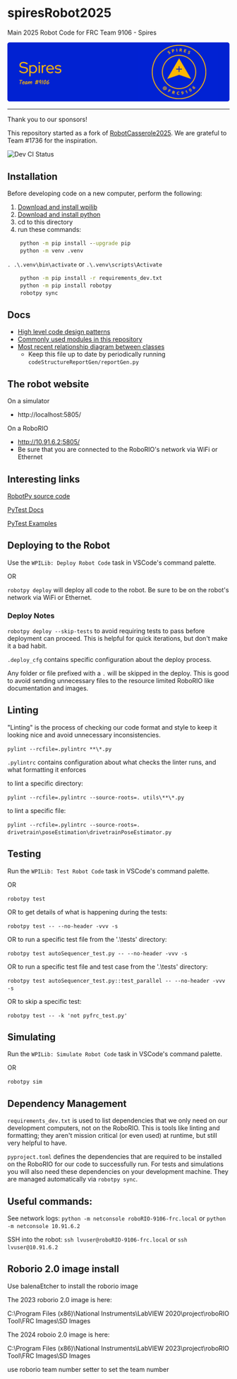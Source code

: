 # spiresRobot2025

Main 2025 Robot Code for FRC Team 9106 - Spires

![Spires Logo Banner](./.assets/images/github-banner.png)

---

Thank you to our sponsors!

This repository started as a fork of [RobotCasserole2025](https://github.com/RobotCasserole1736/RobotCasserole2025). We are grateful to Team #1736 for the inspiration.

![Dev CI Status](https://github.com/spiresfrc9106/spiresRobot2025/actions/workflows/ci.yml/badge.svg?branch=main)

## Installation

Before developing code on a new computer, perform the following:

1. [Download and install wpilib](https://github.com/wpilibsuite/allwpilib/releases)
2. [Download and install python](https://www.python.org/downloads/)
3. cd to this directory
3. run these commands:

```cmd
    python -m pip install --upgrade pip
    python -m venv .venv
```

`. .\.venv\bin\activate` or `.\.venv\scripts\Activate`

```cmd
    python -m pip install -r requirements_dev.txt
    python -m pip install robotpy
    robotpy sync
```

## Docs

- [High level code design patterns](.docs/designPatterns)
- [Commonly used modules in this repository](.docs/commonModules)
- [Most recent relationship diagram between classes](.docs/graph.md)
    - Keep this file up to date by periodically running `codeStructureReportGen/reportGen.py`


## The robot website

On a simulator
- http://localhost:5805/

On a RoboRIO
- http://10.91.6.2:5805/
- Be sure that you are connected to the RoboRIO's network via WiFi or Ethernet

## Interesting links

[RobotPy source code](https://github.com/robotpy/mostrobotpy)

[PyTest Docs](https://docs.pytest.org/en/7.4.x/)

[PyTest Examples](https://pytest.org/en/7.4.x/example/index.html)

## Deploying to the Robot

Use the `WPILib: Deploy Robot Code` task in VSCode's command palette.

OR

`robotpy deploy` will deploy all code to the robot. Be sure to be on the robot's network via WiFi or Ethernet.

### Deploy Notes

`robotpy deploy --skip-tests` to avoid requiring tests to pass before deployment can proceed. This is helpful for quick iterations, but don't make it a bad habit.

`.deploy_cfg` contains specific configuration about the deploy process.

Any folder or file prefixed with a `.` will be skipped in the deploy. This is good to avoid sending unnecessary files to the resource limited RoboRIO like documentation and images.

## Linting

"Linting" is the process of checking our code format and style to keep it looking nice and avoid unnecessary inconsistencies.

`pylint --rcfile=.pylintrc **\*.py`

`.pylintrc` contains configuration about what checks the linter runs, and what formatting it enforces


to lint a specific directory:

`pylint --rcfile=.pylintrc --source-roots=. utils\**\*.py`

to lint a specific file:

`pylint --rcfile=.pylintrc --source-roots=. drivetrain\poseEstimation\drivetrainPoseEstimator.py`

## Testing

Run the `WPILib: Test Robot Code` task in VSCode's command palette.

OR

`robotpy test`

OR to get details of what is happening during the tests:

`robotpy test -- --no-header -vvv -s`

OR to run a specific test file from the '.\tests' directory:

`robotpy test autoSequencer_test.py -- --no-header -vvv -s`

OR to run a specific test file and test case from the '.\tests' directory:

`robotpy test autoSequencer_test.py::test_parallel -- --no-header -vvv -s`

OR to skip a specific test:

`robotpy test -- -k 'not pyfrc_test.py'`

## Simulating

Run the `WPILib: Simulate Robot Code` task in VSCode's command palette.

OR

`robotpy sim`



## Dependency Management

`requirements_dev.txt` is used to list dependencies that we only need on our development computers, not on the RoboRIO. This is tools like linting and formatting; they aren't mission critical (or even used) at runtime, but still very helpful to have.

`pyproject.toml` defines the dependencies that are required to be installed on the RoboRIO for our code to successfully run. For tests and simulations you will also need these dependencies on your development machine. They are managed automatically via `robotpy sync`.

## Useful commands:

See network logs: `python -m netconsole roboRIO-9106-frc.local` or `python -m netconsole 10.91.6.2`

SSH into the robot: `ssh lvuser@roboRIO-9106-frc.local` or `ssh lvuser@10.91.6.2`

## Roborio 2.0 image install

Use balenaEtcher to install the roborio image

The 2023 roborio 2.0 image is here:

C:\Program Files (x86)\National Instruments\LabVIEW 2020\project\roboRIO Tool\FRC Images\SD Images

The 2024 roboio 2.0 image is here:

C:\Program Files (x86)\National Instruments\LabVIEW 2023\project\roboRIO Tool\FRC Images\SD Images

use roborio team number setter to set the team number
